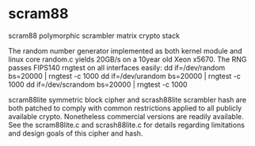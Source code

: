 # scram88
scram88 polymorphic scrambler matrix crypto stack

The random number generator implemented as both kernel module and linux core random.c
yields 20GB/s on a 10year old Xeon x5670. The RNG passes FIPS140 rngtest on all interfaces easily:
dd if=/dev/random bs=20000 | rngtest -c 1000
dd if=/dev/urandom bs=20000 | rngtest -c 1000
dd if=/dev/scrandom bs=20000 | rngtest -c 1000

scram88lite symmetric block cipher and scrash88lite scrambler hash are both patched to comply with common
restrictions applied to all publicly available crypto. Nonetheless commercial versions are readily available.
See the scram88lite.c and scrash88lite.c for details regarding limitations and design goals of this cipher and hash.
